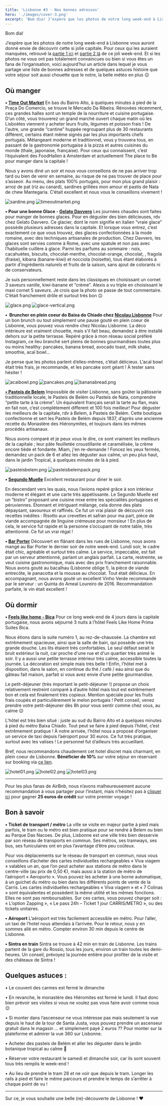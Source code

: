 ```yaml
---
title: 'Lisbonne #3 - Nos bonnes adresses'
hero: './images/cover-3.png'
excerpt: 'Bom dia! J’espère que les photos de notre long week-end à Lisbonne vous auront donné envie de découvrir cette si jolie capitale. Pour ceux qui les auraient manquées, retrouvé la partie 1 ici et partie 2 là de ce joli week-end. Et si les photos ne vous ont pas totalement convaincues ou bien si vous êtes'
---
```


Bom dia!

J’espère que les photos de notre long week-end à Lisbonne vous auront donné envie de découvrir cette si jolie capitale. Pour ceux qui les auraient manquées, retrouvé la [partie 1 ici](lisboa-meu-amor/) et [partie 2 là](lisbonne-2-de-calme-et-de-pasteis-de-nata/) de ce joli week-end. Et si les photos ne vous ont pas totalement convaincues ou bien si vous êtes un fana de l’organisation, voici aujourd’hui un article dans lequel je vous partage une liste de bonnes adresses et de quelques astuces histoire que votre séjour soit aussi chouette que le notre, la belle météo en plus 😉

## Où manger

**• [Time Out Market](http://www.timeoutmarket.com/)**
En bas du Bairro Alto, à quelques minutes à pied de la Praça Do Comercio, se trouve le Mercado Da Ribeira. Rénovées récemment, ces grandes halles sont un temple de la nourriture et cuisine portugaise. D’un côté, vous trouverez un grand marché ouvert chaque matin où les Lisboètes viennent y acheter leurs fruits, légumes et poisson frais ! De l'autre, une grande “cantine” huppée regroupant plus de 30 restaurants différent, certains étant même signés par les plus importants chefs portugais. Mélangeant moderne et traditionnel, vous y trouvera tous, en passant de la gastronomie portugaise à la pizza et autres cuisines du monde (thaïe, japonaise, française). Pour ceux qui connaissent, c’est l’équivalent des FoodHallen à Amsterdam et actuellement The place to Be pour manger dans la capitale !

Nous y avons diné un soir et nous vous conseillons de ne pas arriver trop tard ou bien de venir en semaine, au risque de ne pas trouver de place pour s’asseoir. Au menu, des plats 100% portugais, pour mon plus grand plaisir : arroz de pat (riz au canard), sardines grillées mon amour et pastis de Nata de chew Mantegaria. C’était excellent et nous vous le conseillons vivement !

<gallery>
<img alt="sardine.png" src="./images/sardine.png">
<img alt="timeoutmarket.png" src="./images/timeoutmarket.png">
</gallery>

**• Pour une bonne Glace - [Gelato Davvero](https://www.gelatodavvero.com/)**
Les journées chaudes sont faites pour manger de bonnes glaces. Pour en déguster des bien délicieuses, rdv chez Gelato Davvero. Ce glacier, dont le nom signifie en italien “vraie glace” possède plusieurs adresses dans la capitale. Et lorsque vous entrez, c’est exactement ce que vous trouvez, des glaces confectionnées à la mode romaine, avec des techniques artisanales de production. Chez Davvero, les glaces sont servies comme à Rome, avec une spatule et non pas avec l’habituelle cuillère à glace. Parmi les parfums au sommaire : noix, cacahuètes, biscuits, chocolat-menthe, chocolat-orange, chocolat, , fragola (fraise), kibana (banane-kiwi) et nocciola (noisette), tous étant élaborés à partir d’ingrédients naturels et fruits de la saison, sans ajout de colorants ni de conservateurs.

Je suis personnellement reste dans les classiques en choisissant un cornet 3 saveurs vanille, kiwi-banane et “crème”. Alexis a vu triple en choisissant le maxi cornet 5 saveurs. Je crois que la photo se passe de tout commentaire. C’était franchement drôle et surtout très bon 😉

<gallery>
<img alt="glace.png" src="./images/glace.png">
<img alt="glace-vertical.png" src="./images/glace-vertical.png">
</gallery>

**•  Bruncher en plein coeur do Baixa do Chiado chez [Nicolau Lisbonne](http://www.ilovenicolau.com/fr/)**
Pour un bon brunch ou tout simplement une pause gouté en plein coeur de Lisbonne, vous pouvez vous rendre chez Nicolau Lisbonne. La déco intérieure est vraiment chouette, mais s'il fait beau, demandez à être installé dehors sur la petite terrasse. Repéré grâce à mon réseau social préféré Instagram, ce lieu branché sert pleins de bonnes gourmandises toutes plus ou moins healthy: pancakes, banana bread, avocado toast, milk shake, smoothie, acaï bowl...

Je pense que les photos parlent d’elles-mêmes, c’était délicieux. L’acaï bowl était très frais, je recommande, et les pancake sont géant ! À tester sans hésiter !

<gallery>
<img alt="acaibowl.png" src="./images/acaibowl.png">
<img alt="pancakes.png" src="./images/pancakes.png">
<img alt="bananabread.png" src="./images/bananabread.png">
</gallery>

**[• Pasteis de Belem](http://pasteisdebelem.pt/fr/)**
Impossible de visiter Lisbonne, sans goûter la pâtisserie traditionnelle locale, le Pasteis de Belém ou Pasteis de Nata, comprendre “petite tarte à la crème”. Un équivalent français serait la tarte au flan, mais en fait non, c’est complètement different et 100 fois meilleur! Pour déguster les meilleurs de la capitale, rdv à Belem, à Pasteis de Belém. Cette boutique confectionne et sert les Pasteis de Belém depuis 1837, d’après une ancienne recette du Monastère des Hiéronymites, et toujours dans les mêmes procédés artisanaux.

Nous avons comparé et je peux vous le dire, ce sont vraiment les meilleurs de la capitale ; leur pâte feuilletée croustillante et caramélisée, la crème encore tiède et fondante. Miam, j'en re-demande ! Foncez les yeux fermés, demandez un pack de 6 et allez les déguster aux calme, un peu plus haut, dans le jardin Tropical, à quelques minutes de là à pied.

<gallery>
<img alt="pasteisbelem.png" src="./images/pasteisbelem.png">
<img alt="pasteisbelempack.png" src="./images/pasteisbelempack.png">
</gallery>

**• [Segundo Muelle](http://www.segundomuelle.com/portugalsite/index.html)**
Excellent restaurant pour diner le soir.

En descendant vers les quais, nous l’avions repéré grâce à son intérieur moderne et élégant et une carte très appétissante. Le Segundo Muelle est un “bistro” proposant une cuisine mixe entre les spécialités portugaises et péruviennes. Étonnant et intriguant mélange, cela donne des plats dépaysant, savoureux et raffinés. Ce fut un vrai plaisir de découvrir ces recettes inédites : Risotto aux crevettes et safran pour ma part, pièce de viande accompagnée de linguine crémeuse pour monsieur ! En plus de cela, le service fut rapide et la personne s’occupant de notre table, très attentionné. Ce fut un vrai régal !

**• [Bar Porter](http://www.corposantohotel.com/restaurante-bar)**
Découvert en flânant dans les rues de Lisbonne, nous avons mangé au Bar Porter le dernier soir de notre week-end. Lundi soir, le cadre était chic, agréable et surtout très calme. Le service, impeccable, est fait par un serveur attentionné, parlant un anglais parfait. La carte, restreinte, se veut cuisine gastronomique, mais avec des prix franchement raisonnable. Nous avons gouté au bacalhau (Lisbonne oblige !), la pièce de viande entrecôte, le panacotta et la mousse au chocolat. Tout était délicieux. En accompagnant, nous avons gouté un excellent Vinho Verde recommandé par le serveur : un Quinta do Ameal Loureiro de 2016. Recommandation parfaite, le vin était excellent !

## Où dormir

**• [Feels like home - Bica](http://www.feelslikehomeprimesuites.com/)**
Pour ce long week-end de 4 jours dans la capitale portugaise, nous avons séjourné 3 nuits à l’hôtel Feels Like Home Prima Suites Bica.

Nous étions dans la suite numéro 1, au rez-de-chaussée. La chambre est extrêmement spacieuse, ainsi que la salle de bain, qui possède une très grande douche. Les lits étaient très confortables. Le seul défaut serait le bruit extérieur la nuit, car proche d'une rue et d'un quartier très animé le soir. Il y a aussi une petite terrasse intérieur très calme, accessible toutes la journée. La décoration est simple mais très belle ! Enfin, l’hôtel met à disposition, dans le salon, en continue du thé / café / eau ainsi que du gâteau fait maison, parfait si vous avez envie d’une petite gourmandise.

Le petit-déjeuner (très important le petit-déjeuner !) propose un choix relativement restreint comparé à d’autre hôtel mais tout est extrêmement bon et cela est finalement très copieux. Mention spéciale pour les fruits frais coupés et particulièrement le melon portugais ! Petit conseil, venez prendre votre petit-déjeuner dès 8h pour vous sentir comme chez vous, au calme 😉

L’hôtel est très bien situé : juste au sud du Bairro Alto et à quelques minutes à pied du métro Baixa Chiado. Tout peut se faire à pied depuis l’hôtel, c’est extrêmement pratique ! À notre arrivée, l’hôtel nous a proposé d’organiser un service de taxi depuis l’aéroport pour 30 euros. Ce fut très pratique, surtout avec les valises ! Le personnel fut d’ailleurs très accueillant.

Bref, nous recommandons chaudement cet hotel discret mais charmant, en plein coeur de Lisbonne. **Bénéficier de 10%** sur votre séjour en réservant sur booking via [ce lien](https://www.booking.com/s/35_6/clem0t46).

<gallery>
<img alt="hotel01.png" src="./images/hotel01.png">
<img alt="hotel02.png" src="./images/hotel02.png">
<img alt="hotel03.png" src="./images/hotel03.png">
</gallery>

---

Pour les plus fanas de AirBnb, nous n’avons malheureusement aucune recommandation à vous partager pour l’instant, mais n’hésitez pas à [cliquer ici](http://www.airbnb.fr/c/ctaillez1) pour gagner **25 euros de crédit** sur votre premier voyage !

## Bon à savoir

**• Ticket de transport / métro**
La ville se visite en majeur partie à pied mais parfois, le tram ou le métro est bien pratique pour se rendre à Belem ou bien au Parque Das Nacoes. De plus, Lisbonne est une ville très bien desservie par son réseau de transports en commun. Ses métros, ses tramways, ses bus, ses funiculaires ont en plus l’avantage d’être peu coûteux.

Pour vos déplacements sur le réseau de transport en commun, nous vous conseillons d’acheter des cartes individuelles rechargeables « Viva viagem » valables un an, que l’on peut acheter aux stations de métro dans le centre-ville (au prix de 0,50 €), mais aussi à la station de métro de l’aéroport « Aeroporto ». Vous pouvez les acheter à une borne automatique, à un guichet du métro ou bien dans les différents points de vente de la Carris. Les cartes individuelles rechargeables « Viva viagem » et « 7 Colinas » sont équivalentes et possèdent la même utilité et les mêmes fonctions. Elles ne sont pas remboursables. Sur ces cartes, vous pouvez charger soit : « L’option Zapping », « Le pass 24h – Ticket 1 jour CARRIS/METRO », ou des tickets unitaires.

**• Aéroport**
L’aéroport est très facilement accessible en métro. Pour l’aller, un taxi de l’hotel nous attendais à l’arrivée. Pour le retour, nous y en sommes allé en métro. Compter environ 30 min depuis le centre de Lisbonne.

**• Sintra en train**
Sintra se trouve à 42 min en train de Lisbonne. Les trains partent de la gare du Rossio, tous les jours, environ un train toutes les demi-heures. Un conseil, prévoyez la journée entière pour profiter de la visite et des châteaux de Sintra !

## Quelques astuces :

• Le couvent des carmes est fermé le dimanche

• En revanche, le monastère des Hiéromites est fermé le lundi. Il faut donc bien prévoir ses visites si vous ne voulez pas vous faire avoir comme nous 😉

• Si monter dans l’ascenseur ne vous intéresse pas mais seulement la vue depuis le haut de la tour de Santa Justa, vous pouvez prendre un ascenseur gratuit dans le magasin ... et simplement payé 2 euros ?? Pour monter sur la plateforme et admirer la vue 360 sur Lisbonne.

• Acheter des pasteis de Belém et aller les déguster dans le jardin botanique tropical au calme 🙂

• Réserver votre restaurant le samedi et dimanche soir, car ils sont souvent tous très remplis le week-end !

• Au lieu de prendre le tram 28 et ne voir que depuis le tram. Longer les rails à pied et faire le même parcours et prendre le temps de s’arrêter à chaque point de vu !

---

Sur ce, je vous souhaite une belle (re)-découverte de Lisbonne ! ❤️
